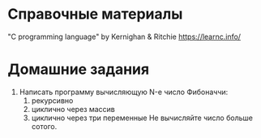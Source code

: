 
# Справочные материалы
"C programming language" by Kernighan & Ritchie
https://learnc.info/

# Домашние задания
1. Написать программу вычисляющую N-е число Фибоначчи:
    1. рекурсивно
    1. циклично через массив
    1. циклично через три переменные
Не вычисляйте число больше сотого.